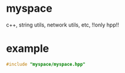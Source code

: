 # myspace
c++, string utils,  network utils, etc, !!only hpp!!
# example
```c++
#include "myspace/myspace.hpp"
```

